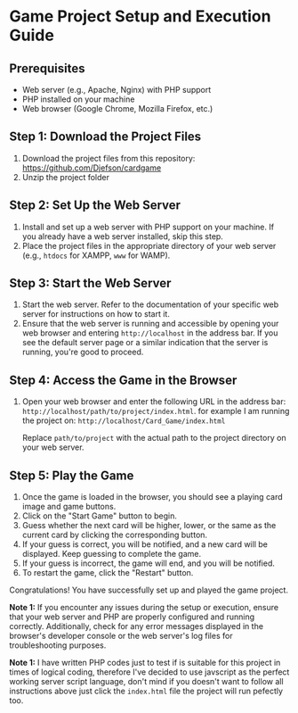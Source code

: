 # Game Project Setup and Execution Guide

## Prerequisites
- Web server (e.g., Apache, Nginx) with PHP support
- PHP installed on your machine
- Web browser (Google Chrome, Mozilla Firefox, etc.)

## Step 1: Download the Project Files
1. Download the project files from this repository: https://github.com/Djefson/cardgame
2. Unzip the project folder 
## Step 2: Set Up the Web Server
1. Install and set up a web server with PHP support on your machine. If you already have a web server installed, skip this step.
2. Place the project files in the appropriate directory of your web server (e.g., `htdocs` for XAMPP, `www` for WAMP).

## Step 3: Start the Web Server
1. Start the web server. Refer to the documentation of your specific web server for instructions on how to start it.
2. Ensure that the web server is running and accessible by opening your web browser and entering `http://localhost` in the address bar. If you see the default server page or a similar indication that the server is running, you're good to proceed.

## Step 4: Access the Game in the Browser
1. Open your web browser and enter the following URL in the address bar: `http://localhost/path/to/project/index.html`.  for example I am running the project on: `http://localhost/Card_Game/index.html`

   Replace `path/to/project` with the actual path to the project directory on your web server.

## Step 5: Play the Game
1. Once the game is loaded in the browser, you should see a playing card image and game buttons.
2. Click on the "Start Game" button to begin.
3. Guess whether the next card will be higher, lower, or the same as the current card by clicking the corresponding button.
4. If your guess is correct, you will be notified, and a new card will be displayed. Keep guessing to complete the game.
5. If your guess is incorrect, the game will end, and you will be notified.
6. To restart the game, click the "Restart" button.

Congratulations! You have successfully set up and played the game project.

**Note 1:** If you encounter any issues during the setup or execution, ensure that your web server and PHP are properly configured and running correctly. Additionally, check for any error messages displayed in the browser's developer console or the web server's log files for troubleshooting purposes.

**Note 1:**  I have written PHP codes just to test if is suitable for this project in times of logical coding, therefore I've decided to use javscript as the perfect  working server script language, don't mind if you doesn't want to follow all instructions above just click the  `index.html` file the project will run pefectly too.

